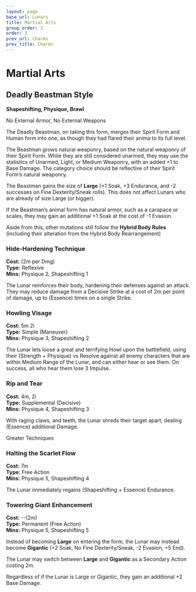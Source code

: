 ```yaml
---
layout: page
base_url: Lunars
title: Martial Arts
group_order: 3
order: 3
prev_url: Charms
prev_title: Charms
---
```


Martial Arts
============

Deadly Beastman Style
---------------------

**Shapeshifting, Physique, Brawl**

No External Armor, No External Weapons

The Deadly Beastman, on taking this form, merges their Spirit Form and
Human form into one, as though they had flared their anima to its full
level.

The Beastman grows natural weaponry, based on the natural weaponry of
their Spirit Form. While they are still considered unarmed, they may use
the statistics of Unarmed, Light, or Medium Weaponry, with an added +1
to Base Damage. The category choice should be reflective of their Spirit
Form’s natural weaponry.

The Beastman gains the size of **Large** (+1 Soak, +3 Endurance, and -2
successes on Fine Dexterity/Sneak rolls). This does not affect Lunars
who are already of size Large (or bigger).

If the Beastman’s animal form has natural armor, such as a carapace or
scales, they may gain an additional +1 Soak at the cost of -1 Evasion.

Aside from this, other mutations still follow the **Hybrid Body Rules**
(including their alteration from the Hybrid Body Rearrangement)

### Hide-Hardening Technique

**Cost:** (2m per Dmg)  
**Type:** Reflexive  
**Mins:** Physique 2, Shapeshifting 1

The Lunar reinforces their body, hardening their defenses against an
attack. They may reduce damage from a Decisive Strike at a cost of 2m
per point of damage, up to (Essence) times on a single Strike.

### Howling Visage

**Cost:** 5m 2i  
**Type:** Simple (Maneuver)  
**Mins:** Physique 3, Shapeshifting 2

The Lunar lets loose a great and terrifying Howl upon the battlefield,
using their (Strength + Physique) vs Resolve against all enemy
characters that are within Medium Range of the Lunar, and can either
hear or see them. On success, all who hear them lose 3 Impulse.

### Rip and Tear

**Cost:** 4m, 2i  
**Type:** Supplemental (Decisive)  
**Mins:** Physique 4, Shapeshifting 3

With raging claws, and teeth, the Lunar shreds their target apart,
dealing (Essence) additional Damage.

<div class="greater_charm">Greater Techniques</div>

### Halting the Scarlet Flow

**Cost:** 7m  
**Type:** Free Action  
**Mins:** Physique 5, Shapeshifting 4

The Lunar immediately regains (Shapeshifting + Essence) Endurance.

### Towering Giant Enhancement

**Cost:** --(2m)  
**Type:** Permanent (Free Action)  
**Mins:** Physique 5, Shapeshifting 5

Instead of becoming **Large** on entering the form, the Lunar may
instead become **Gigantic** (+2 Soak, No Fine Dexterity/Sneak, -2
Evasion, +5 End).

The Lunar may switch between **Large** and **Gigantic** as a Secondary
Action costing 2m.

Regardless of if the Lunar is Large or Gigantic, they gain an additional
+2 Base Damage.
